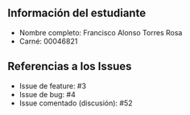 ## Información del estudiante
- Nombre completo: Francisco Alonso Torres Rosa
- Carné: 00046821

## Referencias a los Issues
- Issue de feature: #3
- Issue de bug: #4
- Issue comentado (discusión): #52
